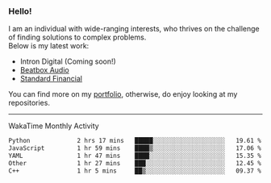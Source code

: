 ### Hello!

I am an individual with wide-ranging interests, who thrives on the challenge of finding solutions to complex problems. <br/> Below is my latest work:
- Intron Digital (Coming soon!)
- [Beatbox Audio](https://bumbleboss.xyz/w/beatbox-audio)
- [Standard Financial](https://bumbleboss.xyz/w/standard-financial)

You can find more on my [portfolio](https://bumbleboss.xyz/work), otherwise, do enjoy looking at my repositories.

---

WakaTime Monthly Activity

<!--START_SECTION:waka-->

```txt
Python             2 hrs 17 mins   █████░░░░░░░░░░░░░░░░░░░░   19.61 %
JavaScript         1 hr 59 mins    ████▒░░░░░░░░░░░░░░░░░░░░   17.06 %
YAML               1 hr 47 mins    ████░░░░░░░░░░░░░░░░░░░░░   15.35 %
Other              1 hr 27 mins    ███░░░░░░░░░░░░░░░░░░░░░░   12.45 %
C++                1 hr 5 mins     ██▒░░░░░░░░░░░░░░░░░░░░░░   09.37 %
```

<!--END_SECTION:waka-->
